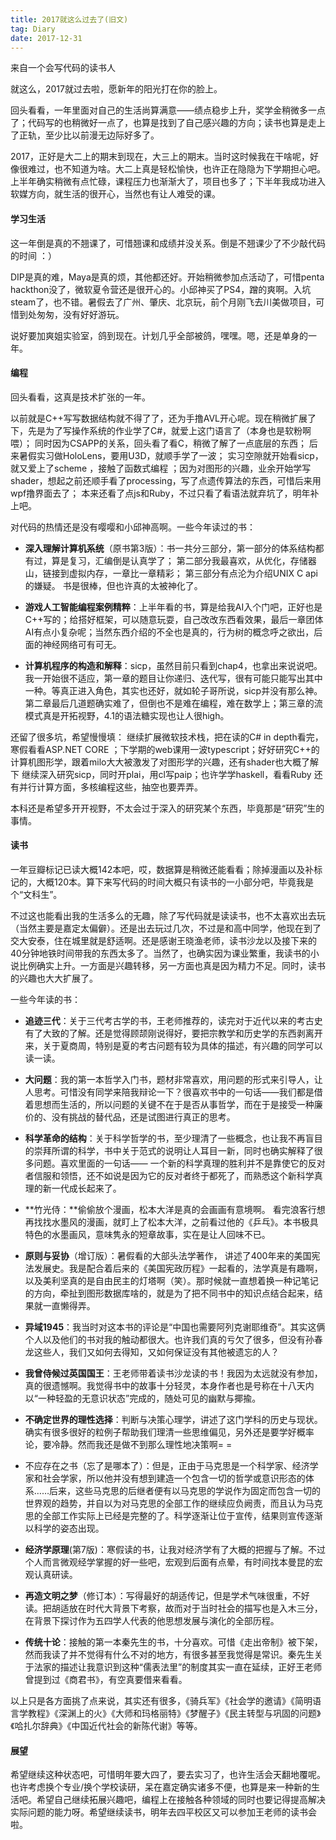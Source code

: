 ```yaml
---
title: 2017就这么过去了(旧文)
tag: Diary
date: 2017-12-31
---
```

来自一个会写代码的读书人

就这么，2017就过去啦，愿新年的阳光打在你的脸上。

回头看看，一年里面对自己的生活尚算满意——绩点稳步上升，奖学金稍微多一点了；代码写的也稍微好一点了，也算是找到了自己感兴趣的方向；读书也算是走上了正轨，至少比以前漫无边际好多了。

2017，正好是大二上的期末到现在，大三上的期末。当时这时候我在干啥呢，好像很难过，也不知道为啥。大二上真是轻松愉快，也许正在隐隐为下学期担心吧。上半年确实稍微有点忙碌，课程压力也渐渐大了，项目也多了；下半年我成功进入软媒方向，就生活的很开心，当然也有让人难受的课。

#### 学习生活

这一年倒是真的不翘课了，可惜翘课和成绩并没关系。倒是不翘课少了不少敲代码的时间 ：）

DIP是真的难，Maya是真的烦，其他都还好。开始稍微参加点活动了，可惜penta hackthon没了，微软夏令营还是很开心的。小邱神买了PS4，蹭的爽啊。入坑steam了，也不错。暑假去了广州、肇庆、北京玩，前个月刚飞去川美做项目，可惜到处匆匆，没有好好游玩。

说好要加爽姐实验室，鸽到现在。计划几乎全部被鸽，嘿嘿。嗯，还是单身的一年。

#### 编程

回头看看，这真是技术扩张的一年。

以前就是C++写写数据结构就不得了了，还为手撸AVL开心呢。现在稍微扩展了下，先是为了写操作系统的作业学了C#，就爱上这门语言了（本身也是软粉啊喂）； 同时因为CSAPP的关系，回头看了看C，稍微了解了一点底层的东西； 后来暑假实习做HoloLens，要用U3D，就顺手学了一波； 实习空隙就开始看sicp，就又爱上了scheme ，接触了函数式编程 ；因为对图形的兴趣，业余开始学写shader，想起之前还顺手看了processing，写了点遗传算法的东西，可惜后来用wpf撸界面去了； 本来还看了点js和Ruby，不过只看了看语法就弃坑了，明年补上吧。

对代码的热情还是没有嘤嘤和小邱神高啊。一些今年读过的书：

* **深入理解计算机系统**（原书第3版）：书一共分三部分，第一部分的体系结构都有过，算是复习，汇编倒是认真学了； 第二部分我最喜欢，从优化，存储器山，链接到虚拟内存，一章比一章精彩； 第三部分有点沦为介绍UNIX C api的嫌疑。 书是很棒，但也许真的太被神化了。

* **游戏人工智能编程案例精粹**：上半年看的书，算是给我AI入个门吧，正好也是C++写的；给搭好框架，可以随意玩耍，自己改改东西看效果，最后一章团体AI有点小复杂呢；当然东西介绍的不全也是真的，行为树的概念呼之欲出，后面的神经网络可有可无。

* **计算机程序的构造和解释**：sicp，虽然目前只看到chap4，也拿出来说说吧。我一开始很不适应，第一章的题目让你递归、迭代写，很有可能只能写出其中一种。等真正进入角色，其实也还好，就如轮子哥所说，sicp并没有那么神。第二章最后几道题确实难了，但倒也不是难在编程，难在数学上；第三章的流模式真是开拓视野，4.1的语法糖实现也让人很high。

还留了很多坑，希望慢慢填： 继续扩展微软技术栈，把在读的C# in depth看完，寒假看看ASP.NET CORE ；下学期的web课用一波typescript；好好研究C++的计算机图形学，跟着milo大大被激发了对图形学的兴趣，还有shader也大概了解下 继续深入研究sicp，同时开plai，用cl写paip；也许学学haskell，看看Ruby 还有并行计算方面，多核编程这些，抽空也要弄弄。

本科还是希望多开开视野，不太会过于深入的研究某个东西，毕竟那是“研究”生的事情。

#### 读书

一年豆瓣标记已读大概142本吧，哎，数据算是稍微还能看看；除掉漫画以及补标记的，大概120本。算下来写代码的时间大概只有读书的一小部分吧，毕竟我是个“文科生”。

不过这也能看出我的生活多么的无趣，除了写代码就是读读书，也不太喜欢出去玩（当然主要是嘉定太偏僻）。还是出去玩过几次，不过是和高中同学，他现在到了交大安泰，住在城里就是舒适啊。还是感谢王晓渔老师，读书沙龙以及接下来的40分钟地铁时间带我的东西太多了。当然了，也确实因为课业繁重，我读书的小说比例确实上升。一方面是兴趣转移，另一方面也真是因为精力不足。同时，读书的兴趣也大大扩展了。

一些今年读的书：

* **追迹三代**：关于三代考古学的书，王老师推荐的，读完对于近代以来的考古史有了大致的了解。还是觉得顾颉刚说得好，要把宗教学和历史学的东西剥离开来，关于夏商周，特别是夏的考古问题有较为具体的描述，有兴趣的同学可以读一读。

* **大问题**：我的第一本哲学入门书，题材非常喜欢，用问题的形式来引导人，让人思考。可惜没有同学来陪我辩论一下？很喜欢书中的一句话——我们都是借着思想而生活的，所以问题的关键不在于是否从事哲学，而在于是接受一种廉价的、没有挑战的替代品，还是试图进行真正的思考。 
* **科学革命的结构**：关于科学哲学的书，至少理清了一些概念，也让我不再盲目的崇拜所谓的科学，书中关于范式的说明让人耳目一新，同时也确实解释了很多问题。喜欢里面的一句话—— 一个新的科学真理的胜利并不是靠使它的反对者信服和领悟，还不如说是因为它的反对者终于都死了，而熟悉这个新科学真理的新一代成长起来了。

* **竹光侍：**偷偷放个漫画，松本大洋是真的会画画有意境啊。 看完浪客行想再找找水墨风的漫画，就盯上了松本大洋，之前看过他的《乒乓》。本书极具特色的水墨画风，意味隽永的短章故事，实在是让人回味不已。

* **原则与妥协**（增订版）：暑假看的大部头法学著作， 讲述了400年来的美国宪法发展史。我是配合着后来的《美国宪政历程》一起看的，法学真是有趣啊，以及美利坚真的是自由民主的灯塔啊（笑）。那时候就一直想着换一种记笔记的方向，牵扯到图形数据库啥的，就是为了把不同书中的知识点结合起来，结果就一直懒得弄。
* **异域1945**：我当时对这本书的评论是“中国也需要阿列克谢耶维奇”。其实这俩个人以及他们的书对我的触动都很大。也许我们真的亏欠了很多，但没有孙春龙这些人，我们又如何去得知，又如何保证没有其他被遗忘的人？
* **我曾侍候过英国国王**：王老师带着读书沙龙读的书！我因为太远就没有参加，真的很遗憾啊。我觉得书中的故事十分轻灵，本身作者也是号称在十八天内以“一种轻盈的无意识状态”完成的，随处可见的幽默与揶揄。
* **不确定世界的理性选择**：判断与决策心理学，讲述了这门学科的历史与现状。确实有很多很好的粒例子帮助我们理清一些思维偏见，另外还是要学好概率论，要冷静。然而我还是做不到那么理性地决策啊= = 
* 不应存在之书（忘了是哪本了）：但是，正由于马克思是一个科学家、经济学家和社会学家，所以他并没有想到建造一个包含一切的哲学或意识形态的体系……后来，这些马克思的后继者便有以马克思的学说作为固定而包含一切的世界观的趋势，并自以为对马克思的全部工作的继续应负阙责，而且认为马克思的全部工作实际上已经是完整的了。科学逐渐让位于宣传，结果则宣传逐渐以科学的姿态出现。
* **经济学原理**(第7版)：寒假读的书，让我对经济学有了大概的把握与了解。不过个人而言微观经学掌握的好一些吧，宏观到后面有点晕，有时间找本曼昆的宏观认真研读。
* **再造文明之梦**（修订本）：写得最好的胡适传记，但是学术气味很重，不好读。把胡适放在时代大背景下考察，故而对于当时社会的描写也是入木三分，在背景下探讨作为五四学人代表的他思想发展与演化的全部历程。 
* **传统十论**：接触的第一本秦先生的书，十分喜欢。可惜《走出帝制》被下架，然而我读了并不觉得有什么不对的地方，有很多甚至我觉得是常识。秦先生关于法家的描述让我意识到这种“儒表法里”的制度其实一直在延续，正好王老师曾提到过《商君书》，有空真要借来看看。

以上只是各方面挑了点来说，其实还有很多，《骑兵军》《社会学的邀请》《简明语言学教程》《深渊上的火》《大师和玛格丽特》《梦醒子》《民主转型与巩固的问题》《哈扎尔辞典》《中国近代社会的新陈代谢》等等。

#### 展望

希望继续这种状态吧，可惜明年要大四了，要去实习了，也许生活会天翻地覆呢。也许考虑换个专业/换个学校读研，呆在嘉定确实诸多不便，也算是来一种新的生活吧。希望自己继续拓展兴趣吧，编程上在接触各种领域的同时也要记得提高解决实际问题的能力呀。希望继续读书，明年去四平校区又可以参加王老师的读书会啦。